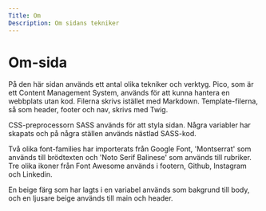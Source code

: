 ```yaml
---
Title: Om
Description: Om sidans tekniker
---
```


Om-sida
=========

På den här sidan används ett antal olika tekniker och verktyg. Pico, som är ett Content Management System, används för att kunna hantera en webbplats utan kod. Filerna skrivs istället med Markdown. Template-filerna, så som header, footer och nav, skrivs med Twig.

CSS-preprocessorn SASS används för att styla sidan. Några variabler har skapats och på några ställen används nästlad SASS-kod.

Två olika font-families har importerats från Google Font, 'Montserrat' som används till brödtexten och 'Noto Serif Balinese' som används till rubriker. Tre olika ikoner från Font Awesome används i footern, Github, Instagram och Linkedin.

En beige färg som har lagts i en variabel används som bakgrund till body, och en ljusare beige används till main och header.
